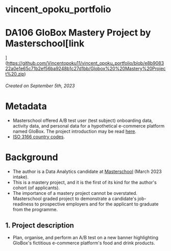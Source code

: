 # vincent_opoku_portfolio

# DA106 GloBox Mastery Project by Masterschool[link
](https://github.com/Vincentopoku11/vincent_opoku_portfolio/blob/e8b908322a0e1e65c71b2ef56ba9248b1c27d1bb/Globox%20%20Mastery%20Project%20.zip)


###### Created  on September 5th, 2023
# Metadata
* Masterschool offered A/B test user (test subject) onboarding data, activity data, and personal data for a hypothetical e-commerce platform named GloBox. The project introduction may be read [here](https://cms.master.school/sprint-overview-extract-the-ab-test-data).
* [ISO 3166 country codes](https://www.iso.org/obp/ui/#search).

# Background
* The author is a Data Analytics candidate at [Masterschool](https://www.masterschool.com/) (March 2023 intake).
*  This is a mastery project, and it is the first of its kind for the author's cohort (of applicants).
* The importance of a mastery project cannot be overstated. Masterschool graded project to demonstrate a candidate's job-readiness to prospective employers and for the applicant to graduate from the programme.

## 1. Project description
* Plan, organise, and perform an A/B test on a new banner highlighting GloBox's fictitious e-commerce platform's food and drink products.
